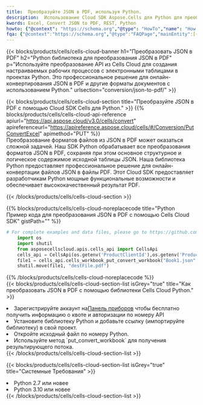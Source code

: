 ```yaml
---
title:  Преобразуйте JSON в PDF, используя Python.
description:  Использование Cloud SDK Aspose.Cells для Python для преобразования файла формата JSON в файл формата PDF.
kwords: Excel, Convert JSON to PDF, REST, Python
howto: {"@context": "https://schema.org","@type": "HowTo","name": "How to convert JSON to PDF using the Cells Cloud Python library.","description": "How to convert JSON to PDF using the Cells Cloud Python library.","image": {"@type": "ImageObject"},"url": "/python/conversion/json-to-pdf/","step": [{ "@type": "HowToStep","name": "How to convert JSON to PDF using the Cells Cloud Python library. step 1", "image": {"@type": "ImageObject",},"url": "/python/conversion/json-to-pdf/","text": "Register an account at <a href='https://dashboard.aspose.cloud/'>Dashboard</a> to get free API quota & authorization details",},{ "@type": "HowToStep","name": "How to convert JSON to PDF using the Cells Cloud Python library. step 1", "image": {"@type": "ImageObject",},"url": "/python/conversion/json-to-pdf/","text": "Install Python library and add the reference (import the library) to your project.",},{ "@type": "HowToStep","name": "How to convert JSON to PDF using the Cells Cloud Python library. step 1", "image": {"@type": "ImageObject",},"url": "/python/conversion/json-to-pdf/","text": "Open the source file in Python.",},{ "@type": "HowToStep","name": "How to convert JSON to PDF using the Cells Cloud Python library. step 1", "image": {"@type": "ImageObject",},"url": "/python/conversion/json-to-pdf/","text": "Use the `put_convert_workbook` method to retrieve the resulting stream.",}, ],"supply": {"@type": "HowToSupply","name": "document"},"tool": [{"@type": "HowToTool","name": "PyCharm, Visual Studio Code, Sublime, Eclipse"},{"@type": "HowToTool","name": "Aspose Cells"}],"totalTime": "PT6M"}
fqa: {"@context":"https://schema.org","@type":"FAQPage","mainEntity":[{"@type":"Question","name":"Why convert file formats in C# using REST API?","acceptedAnswer":{"@type":"Answer","text":"Documents are encoded in many ways, and some files may be incompatible with the software you use. To open and read such files, just convert them to appropriate file formats.<br/><ol><li>Install .NET SDK and add the reference (import the library) to your project.</li><li>Open the source file in C# using REST API.</li><li>Call the PutConvertWorkbookRequest() method, passing an output filename with required extension.</li><li>Get the result of conversion as a separate file.</li></ol>"}},{"@type":"Question","name":"What file formats can I convert with your C# library?","acceptedAnswer":{"@type":"Answer","text":"We support a variety of file formats for conversion using .NET library, including XLSX, Excel, xls , PDF, CSV, HTML, Markdown, XML, PNG, JPG, TIFF, Json, TXT and many more."}},{"@type":"Question","name":"What is the maximum allowed file size for conversion using this .NET library?","acceptedAnswer":{"@type":"Answer","text":"There are no file size limits for format conversions using .NET library."}}]}
---
```

{{< blocks/products/cells/cells-cloud-banner h1="Преобразовать JSON в PDF" h2="Python библиотека для преобразования JSON в PDF" p="Используйте преобразование API из Cells Cloud для создания настраиваемых рабочих процессов с электронными таблицами в проектах Python. Это профессиональное решение для онлайн-конвертирования JSON в PDF и другие форматы документов с использованием Python." urlsection="conversion/json-to-pdf/" >}}

{{< blocks/products/cells/cells-cloud-section title="Преобразуйте JSON в PDF с помощью Cloud SDK Cells для Python." >}}
{{% blocks/products/cells/cells-cloud-api-reference apiurl="https://api.aspose.cloud/v3.0/cells/convert" apireferenceurl="https://apireference.aspose.cloud/cells/#/Conversion/PutConvertExcel" apimethod="PUT" %}}
<br/>
Преобразование форматов файлов из JSON в PDF может оказаться сложной задачей. Наш SDK Python обрабатывает все преобразования форматов JSON в PDF, сохраняя при этом основное структурное и логическое содержимое исходной таблицы JSON. Наша библиотека Python предоставляет профессиональное решение для онлайн-конвертации файлов JSON в файлы PDF. Этот Cloud SDK предоставляет разработчикам Python мощные функциональные возможности и обеспечивает высококачественный результат PDF.

{{< /blocks/products/cells/cells-cloud-section >}}

{{% blocks/products/cells/cells-cloud-noreplacecode title="Python Пример кода для преобразования JSON в PDF с помощью Cells Cloud SDK" gistPath="" %}}
 
```python
# For complete examples and data files, please go to https://github.com/aspose-cells-cloud/aspose-cells-cloud-python/
    import os
    import shutil
    from asposecellscloud.apis.cells_api import CellsApi
    cells_api = CellsApi(os.getenv('ProductClientId'),os.getenv('ProductClientSecret'))
    file1 = cells_api.cells_workbook_put_convert_workbook("Book1.json",format="pdf")
    shutil.move(file1, "destFile.pdf")     
```
 
{{% /blocks/products/cells/cells-cloud-noreplacecode %}}
<br/>
{{< blocks/products/cells/cells-cloud-section-list isGrey="true" title="Как преобразовать JSON в PDF с помощью библиотеки Cells Cloud Python." >}}
<li> Зарегистрируйте аккаунт на<a href="https://dashboard.aspose.cloud/">Панель приборов</a> чтобы бесплатно получить информацию о квоте и авторизации по номеру API</li>
<li>Установите библиотеку Python и добавьте ссылку (импортируйте библиотеку) в свой проект.</li>
<li>Откройте исходный файл по номеру Python.</li>
<li>Используйте метод `put_convert_workbook` для получения результирующего потока.</li>
{{< /blocks/products/cells/cells-cloud-section-list >}}

{{< blocks/products/cells/cells-cloud-section-list isGrey="true" title="Системные Требования" >}}
<li>Python 2.7 или новее</li>
<li>Python 3.10 или новее</li>
{{< /blocks/products/cells/cells-cloud-section-list >}}
